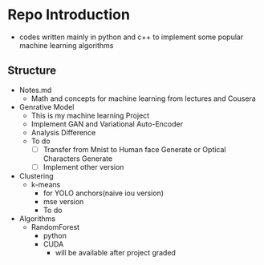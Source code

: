 # Repo Introduction

+ codes written mainly in python and c++ to implement some popular machine learning algorithms

## Structure
+ Notes.md
  + Math and concepts for machine learning from lectures and Cousera
+ Genrative Model
  + This is my machine learning Project 
  + Implement GAN and Variational Auto-Encoder
  + Analysis Difference
  + To do
    + [ ] Transfer from Mnist to Human face Generate or Optical Characters Generate
    + [ ] Implement other version
+ Clustering
  + k-means
    + for YOLO anchors(naive iou version)
    + mse version
    + To do
+ Algorithms
  + RandomForest
    + python
    + CUDA
      + will be available after project graded 


